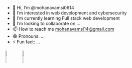 - 👋 Hi, I’m @mohanavamsi0614
- 👀 I’m interested in web development and cybersecurity
- 🌱 I’m currently learning Full stack web development 
- 💞️ I’m looking to collaborate on ...
- 📫 How to reach me mohanavamsi14@gmail.com
- 😄 Pronouns: ...
- ⚡ Fun fact: ...
  <div>
<img src="https://logos-download.com/wp-content/uploads/2019/01/JavaScript_Logo.png"  width=10%></img>
<img src="https://catalin.red/dist/uploads/2011/01/css3-html5-logo-initial.png" width=10%></img>  
</div>

<!---
mohanavamsi0614/mohanavamsi0614 is a ✨ special ✨ repository because its `README.md` (this file) appears on your GitHub profile.
You can click the Preview link to take a look at your changes.
--->
        
